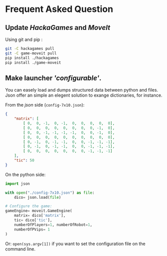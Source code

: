 # Frequent Asked Question

## Update _HackaGames_ and _MoveIt_

Using git and pip : 

```sh
git -C hackagames pull
git -C game-moveit pull
pip install ./hackagames
pip install ./game-moveit
```

## Make launcher _'configurable'_.

You can easely load and dumps structured data between python and files.
Json offer an simple an elegent solution to exange dictionaries, for instance.

From the _json_ side (`config-7x10.json`): 

```json
{
    "matrix": [
        [ 0,  0, -1,  0, -1,  0,  0,  0,  0,  0],
        [ 0,  0,  0,  0,  0,  0,  0,  0, -1,  0],
        [ 0,  0, -1, -1, -1, -1,  0,  0, -1,  0],
        [ 0,  0,  0,  0,  0,  0,  0,  0,  0,  0],
        [ 0, -1,  0, -1, -1,  0,  0, -1, -1, -1],
        [ 0, -1,  0, -1, -1,  0,  0, -1, -1, -1],
        [ 0,  0,  0,  0,  0,  0,  0, -1, -1, -1]
    ],
    "tic": 50
}
```

On the python side: 

```python
import json

with open("./config-7x10.json") as file:
    dico= json.load(file)

# Configure the game:
gameEngine= moveit.GameEngine(
    matrix= dico['matrix'],
    tic= dico['tic'],
    numberOfPlayers=1, numberOfRobot=1,
    numberOfPVips= 1
)
```

Or: `open(sys.argv[1])` if you want to set the configuration file on the command line.
